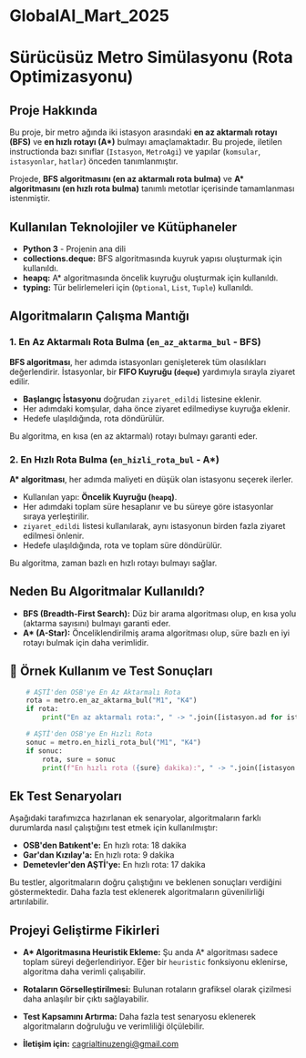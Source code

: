 # GlobalAI_Mart_2025

# Sürücüsüz Metro Simülasyonu (Rota Optimizasyonu)

## Proje Hakkında

Bu proje, bir metro ağında iki istasyon arasındaki **en az aktarmalı rotayı (BFS)** ve **en hızlı rotayı (A\*)** bulmayı amaçlamaktadır. Bu projede, iletilen instructionda bazı sınıflar (`Istasyon`, `MetroAgi`) ve yapılar (`komsular`, `istasyonlar`, `hatlar`) önceden tanımlanmıştır.

Projede, **BFS algoritmasını (en az aktarmalı rota bulma)** ve **A\* algoritmasını (en hızlı rota bulma)** tanımlı metotlar içerisinde tamamlanması istenmiştir.

## Kullanılan Teknolojiler ve Kütüphaneler

- **Python 3** - Projenin ana dili
- **collections.deque:** BFS algoritmasında kuyruk yapısı oluşturmak için kullanıldı.
- **heapq:** A\* algoritmasında öncelik kuyruğu oluşturmak için kullanıldı.
- **typing:** Tür belirlemeleri için (`Optional`, `List`, `Tuple`) kullanıldı.

## Algoritmaların Çalışma Mantığı

### 1. En Az Aktarmalı Rota Bulma (`en_az_aktarma_bul` - BFS)

**BFS algoritması**, her adımda istasyonları genişleterek tüm olasılıkları değerlendirir. İstasyonlar, bir **FIFO Kuyruğu (`deque`)** yardımıyla sırayla ziyaret edilir.

- **Başlangıç İstasyonu** doğrudan `ziyaret_edildi` listesine eklenir.
- Her adımdaki komşular, daha önce ziyaret edilmediyse kuyruğa eklenir.
- Hedefe ulaşıldığında, rota döndürülür.

Bu algoritma, en kısa (en az aktarmalı) rotayı bulmayı garanti eder.

### 2. En Hızlı Rota Bulma (`en_hizli_rota_bul` - A\*)

**A\* algoritması**, her adımda maliyeti en düşük olan istasyonu seçerek ilerler.

- Kullanılan yapı: **Öncelik Kuyruğu (`heapq`)**.
- Her adımdaki toplam süre hesaplanır ve bu süreye göre istasyonlar sıraya yerleştirilir.
- `ziyaret_edildi` listesi kullanılarak, aynı istasyonun birden fazla ziyaret edilmesi önlenir.
- Hedefe ulaşıldığında, rota ve toplam süre döndürülür.

Bu algoritma, zaman bazlı en hızlı rotayı bulmayı sağlar.

## Neden Bu Algoritmalar Kullanıldı?

- **BFS (Breadth-First Search):** Düz bir arama algoritması olup, en kısa yolu (aktarma sayısını) bulmayı garanti eder.
- **A\* (A-Star):** Önceliklendirilmiş arama algoritması olup, süre bazlı en iyi rotayı bulmak için daha verimlidir.

## 📌 Örnek Kullanım ve Test Sonuçları

```python
    # AŞTİ'den OSB'ye En Az Aktarmalı Rota
    rota = metro.en_az_aktarma_bul("M1", "K4")
    if rota:
        print("En az aktarmalı rota:", " -> ".join([istasyon.ad for istasyon in rota]))

    # AŞTİ'den OSB'ye En Hızlı Rota
    sonuc = metro.en_hizli_rota_bul("M1", "K4")
    if sonuc:
        rota, sure = sonuc
        print(f"En hızlı rota ({sure} dakika):", " -> ".join([istasyon.ad for istasyon in rota]))
```

## Ek Test Senaryoları

Aşağıdaki tarafımızca hazırlanan ek senaryolar, algoritmaların farklı durumlarda nasıl çalıştığını test etmek için kullanılmıştır:

- **OSB'den Batıkent'e:** En hızlı rota: 18 dakika
- **Gar'dan Kızılay'a:** En hızlı rota: 9 dakika
- **Demetevler'den AŞTİ'ye:** En hızlı rota: 17 dakika

Bu testler, algoritmaların doğru çalıştığını ve beklenen sonuçları verdiğini göstermektedir. Daha fazla test eklenerek algoritmaların güvenilirliği artırılabilir.

## Projeyi Geliştirme Fikirleri

- **A\* Algoritmasına Heuristik Ekleme:** Şu anda A\* algoritması sadece toplam süreyi değerlendiriyor. Eğer bir `heuristic` fonksiyonu eklenirse, algoritma daha verimli çalışabilir.
- **Rotaların Görselleştirilmesi:** Bulunan rotaların grafiksel olarak çizilmesi daha anlaşılır bir çıktı sağlayabilir.
- **Test Kapsamını Artırma:** Daha fazla test senaryosu eklenerek algoritmaların doğruluğu ve verimliliği ölçülebilir.

- **İletişim için:** cagrialtinuzengi@gmail.com
